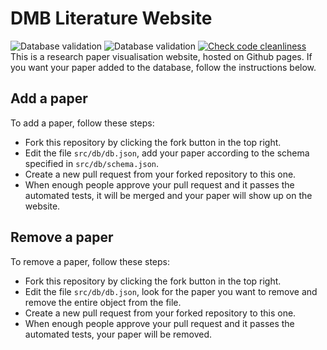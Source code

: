 # DMB Literature Website
![Database validation](https://github.com/BorisGerretzen/DMBLiteratureWebsite/actions/workflows/main.yml/badge.svg)
![Database validation](https://github.com/BorisGerretzen/DMBLiteratureWebsite/actions/workflows/deploy.yml/badge.svg)
[![Check code cleanliness](https://github.com/BorisGerretzen/DMBLiteratureWebsite/actions/workflows/linter.yml/badge.svg)](https://github.com/BorisGerretzen/DMBLiteratureWebsite/actions/workflows/linter.yml)\
This is a research paper visualisation website, hosted on Github pages. If you want your paper added to the database, follow the instructions below.

## Add a paper
To add a paper, follow these steps:
- Fork this repository by clicking the fork button in the top right.
- Edit the file ```src/db/db.json```, add your paper according to the schema specified in ```src/db/schema.json```.
- Create a new pull request from your forked repository to this one.
- When enough people approve your pull request and it passes the automated tests, it will be merged and your paper will show up on the website.


## Remove a paper
To remove a paper, follow these steps:
- Fork this repository by clicking the fork button in the top right.
- Edit the file ```src/db/db.json```, look for the paper you want to remove and remove the entire object from the file.
- Create a new pull request from your forked repository to this one.
- When enough people approve your pull request and it passes the automated tests, your paper will be removed.
